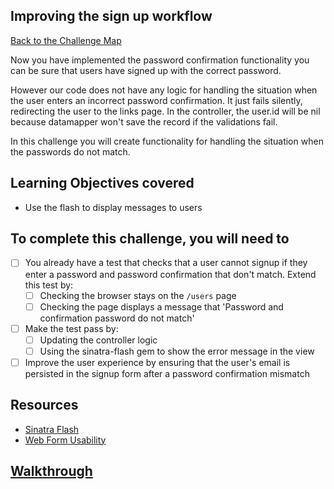 ## Improving the sign up workflow

[Back to the Challenge Map](00_challenge_map.md)

Now you have implemented the password confirmation functionality you can be sure that users have signed up with the correct password.

However our code does not have any logic for handling the situation when the user enters an incorrect password confirmation. It just fails silently, redirecting the user to the links page. In the controller, the user.id will be nil because datamapper won't save the record if the validations fail.

In this challenge you will create functionality for handling the situation when the passwords do not match.

## Learning Objectives covered

* Use the flash to display messages to users

## To complete this challenge, you will need to

- [ ] You already have a test that checks that a user cannot signup if they enter a password and password confirmation that don't match.  Extend this test by:
  - [ ] Checking the browser stays on the `/users` page
  - [ ] Checking the page displays a message that 'Password and confirmation password do not match'
- [ ] Make the test pass by:
  - [ ] Updating the controller logic
  - [ ] Using the sinatra-flash gem to show the error message in the view
- [ ] Improve the user experience by ensuring that the user's email is persisted in the signup form after a password confirmation mismatch

## Resources

* [Sinatra Flash](https://github.com/SFEley/sinatra-flash)
* [Web Form Usability](http://www.smashingmagazine.com/2011/11/extensive-guide-web-form-usability/)

## [Walkthrough](walkthroughs/22.md)
